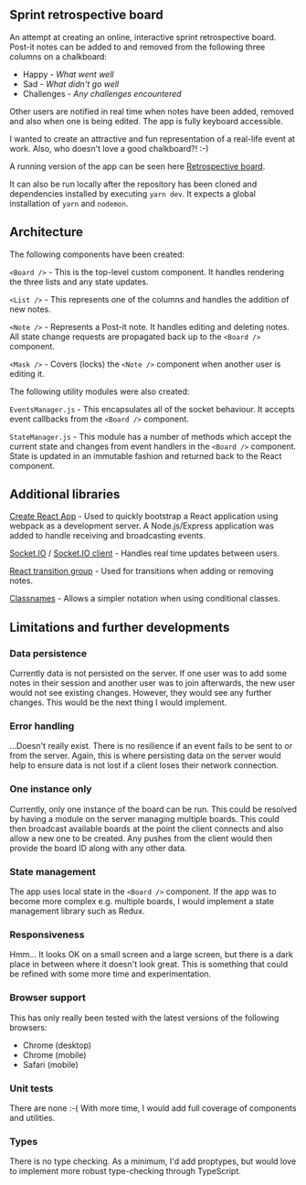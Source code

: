 ## Sprint retrospective board

An attempt at creating an online, interactive sprint retrospective board. Post-it notes can be added to and removed from the following three columns on a chalkboard:

* Happy - *What went well*
* Sad - *What didn't go well*
* Challenges - *Any challenges encountered*

Other users are notified in real time when notes have been added, removed and also when one is being edited. The app is fully keyboard accessible.

I wanted to create an attractive and fun representation of a real-life event at work. Also, who doesn't love a good chalkboard?! :-)

A running version of the app can be seen here [Retrospective board](https://media-molecule.herokuapp.com).

It can also be run locally after the repository has been cloned and dependencies installed by executing `yarn dev`. It expects a global installation of `yarn` and `nodemon`.

## Architecture

The following components have been created:

`<Board />` - This is the top-level custom component. It handles rendering the three lists and any state updates.

`<List />` - This represents one of the columns and handles the addition of new notes.

`<Note />` - Represents a Post-it note. It handles editing and deleting notes. All state change requests are propagated back up to the `<Board />` component.

`<Mask />` - Covers (locks) the `<Note />` component when another user is editing it.

The following utility modules were also created:

`EventsManager.js` - This encapsulates all of the socket behaviour. It accepts event callbacks from the `<Board />` component.

`StateManager.js` - This module has a number of methods which accept the current state and changes from event handlers in the `<Board />` component. State is updated in an immutable fashion and returned back to the React component.

## Additional libraries

[Create React App](https://github.com/facebook/create-react-app) - Used to quickly bootstrap a React application using webpack as a development server. A Node.js/Express application was added to handle receiving and broadcasting events.

[Socket.IO](https://github.com/socketio/socket.io) / [Socket.IO client](https://github.com/socketio/socket.io-client) - Handles real time updates between users.

[React transition group](https://github.com/reactjs/react-transition-group) - Used for transitions when adding or removing notes.

[Classnames](https://github.com/JedWatson/classnames) - Allows a simpler notation when using conditional classes.

## Limitations and further developments

### Data persistence

Currently data is not persisted on the server. If one user was to add some notes in their session and another user was to join afterwards, the new user would not see existing changes. However, they would see any further changes. This would be the next thing I would implement.

### Error handling

...Doesn't really exist. There is no resilience if an event fails to be sent to or from the server. Again, this is where persisting data on the server would help to ensure data is not lost if a client loses their network connection.

### One instance only

Currently, only one instance of the board can be run. This could be resolved by having a module on the server managing multiple boards. This could then broadcast available boards at the point the client connects and also allow a new one to be created. Any pushes from the client would then provide the board ID along with any other data.

### State management

The app uses local state in the `<Board />` component. If the app was to become more complex e.g. multiple boards, I would implement a state management library such as Redux.

### Responsiveness

Hmm... It looks OK on a small screen and a large screen, but there is a dark place in between where it doesn't look great. This is something that could be refined with some more time and experimentation.

### Browser support

This has only really been tested with the latest versions of the following browsers:

* Chrome (desktop)
* Chrome (mobile)
* Safari (mobile)

### Unit tests

There are none :-( With more time, I would add full coverage of components and utilities.

### Types

There is no type checking. As a minimum, I'd add proptypes, but would love to implement more robust type-checking through TypeScript.
